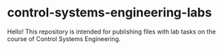 # control-systems-engineering-labs

Hello!
This repository is intended for publishing files with lab tasks on the course of Control Systems Engineering. 

